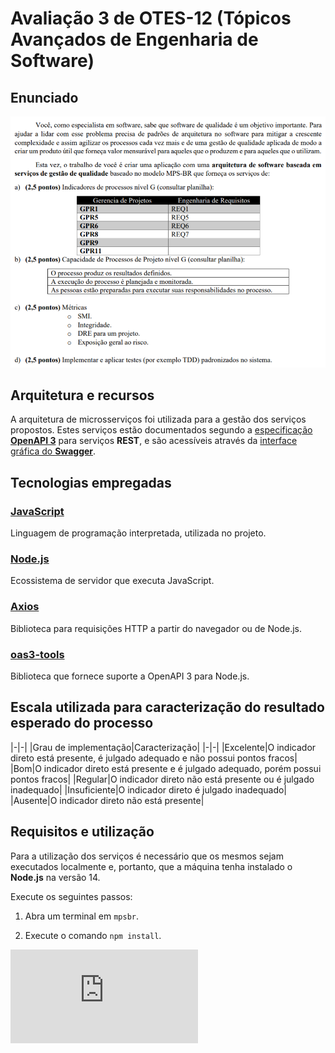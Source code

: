 # Avaliação 3 de OTES-12 (Tópicos Avançados de Engenharia de Software)

## Enunciado

![enunciado](README-img/enunciado.png)

## Arquitetura e recursos

A arquitetura de microsserviços foi utilizada para a gestão dos serviços propostos. Estes serviços estão documentados segundo a [especificação **OpenAPI 3**](https://swagger.io/specification/) para serviços **REST**, e são acessíveis através da [interface gráfica do **Swagger**](https://swagger.io/tools/swagger-ui/).

## Tecnologias empregadas

### [JavaScript](https://developer.mozilla.org/pt-BR/docs/Web/JavaScript)

Linguagem de programação interpretada, utilizada no projeto.

### [Node.js](https://nodejs.org/en/about/)

Ecossistema de servidor que executa JavaScript.

### [Axios](https://github.com/axios/axios)

Biblioteca para requisições HTTP a partir do navegador ou de Node.js.

### [oas3-tools](https://www.npmjs.com/package/oas3-tools)

Biblioteca que fornece suporte a OpenAPI 3 para Node.js.

## Escala utilizada para caracterização do resultado esperado do processo

|-|-|
|Grau de implementação|Caracterização|
|-|-|
|Excelente|O indicador direto está presente, é julgado adequado e não possui pontos fracos|
|Bom|O indicador direto está presente e é julgado adequado, porém possui pontos fracos|
|Regular|O indicador direto não está presente ou é julgado inadequado|
|Insuficiente|O indicador direto é julgado inadequado|
|Ausente|O indicador direto não está presente|

## Requisitos e utilização

Para a utilização dos serviços é necessário que os mesmos sejam executados localmente e, portanto, que a máquina tenha instalado o **Node.js** na versão 14.

Execute os seguintes passos:

1. Abra um terminal em `mpsbr`.

2. Execute o comando `npm install`.

![\Large \color{Blue} x=\frac{-b\pm\sqrt{b^2-4ac}}{2a}](https://latex.codecogs.com/svg.latex?x%3D%5Cfrac%7B-b%5Cpm%5Csqrt%7Bb%5E2-4ac%7D%7D%7B2a%7D)
